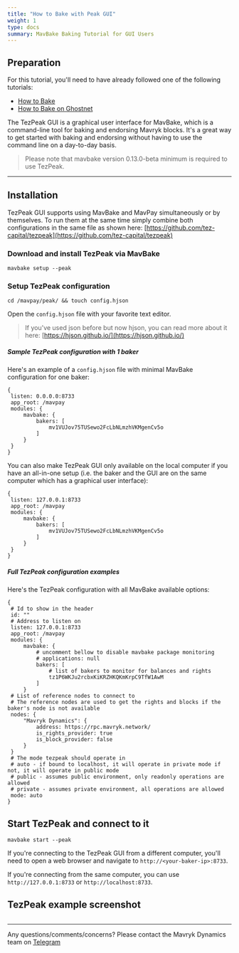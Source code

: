 ```yaml
---
title: "How to Bake with Peak GUI"
weight: 1
type: docs
summary: MavBake Baking Tutorial for GUI Users
---
```


## Preparation

For this tutorial, you'll need to have already followed one of the following tutorials:
* [How to Bake](/mavbake/tutorials/how-to-bake)
* [How to Bake on Ghostnet](/mavbake/tutorials/how-to-bake-ghostnet)

The TezPeak GUI is a graphical user interface for MavBake, which is a command-line tool for baking and endorsing Mavryk blocks. It's a great way to get started with baking and endorsing without having to use the command line on a day-to-day basis.

> Please note that mavbake version 0.13.0-beta minimum is required to use TezPeak.

---

## Installation

TezPeak GUI supports using MavBake and MavPay simultaneously or by themselves. To run them at the same time simply combine both configurations in the same file as shown here: [https://github.com/tez-capital/tezpeak](https://github.com/tez-capital/tezpeak)

### Download and install TezPeak via MavBake

   ```
   mavbake setup --peak
   ```

### Setup TezPeak configuration

   ```
   cd /mavpay/peak/ && touch config.hjson
   ```

Open the `config.hjson` file with your favorite text editor.

> If you've used json before but now hjson, you can read more about it here: [https://hjson.github.io/](https://hjson.github.io/)

##### Sample TezPeak configuration with 1 baker

Here's an example of a `config.hjson` file with minimal MavBake configuration for one baker:

   ```
{
    listen: 0.0.0.0:8733
    app_root: /mavpay
    modules: {
        mavbake: {
            bakers: [
                mv1VUJov75TUSewo2FcLbNLmzhVKMgenCv5o
            ]
        }
    }
}
   ```

You can also make TezPeak GUI only available on the local computer if you have an all-in-one setup (i.e. the baker and the GUI are on the same computer which has a graphical user interface):

   ```
{
    listen: 127.0.0.1:8733
    app_root: /mavpay
    modules: {
        mavbake: {
            bakers: [
                mv1VUJov75TUSewo2FcLbNLmzhVKMgenCv5o
            ]
        }
    }
}
   ```

##### Full TezPeak configuration examples

Here's the TezPeak configuration with all MavBake available options:

   ```
{
	# Id to show in the header
    id: ""
	# Address to listen on
    listen: 127.0.0.1:8733
    app_root: /mavpay
    modules: {
        mavbake: {
			# uncomment bellow to disable mavbake package monitoring
            # applications: null
            bakers: [
				# list of bakers to monitor for balances and rights
                tz1P6WKJu2rcbxKiKRZHKQKmKrpC9TfW1AwM
            ]
        }
	# List of reference nodes to connect to
	# The reference nodes are used to get the rights and blocks if the baker's node is not available
    nodes: {
        "Mavryk Dynamics": {
            address: https://rpc.mavryk.network/
            is_rights_provider: true
            is_block_provider: false
        }
    }
	# The mode tezpeak should operate in
	# auto - if bound to localhost, it will operate in private mode if not, it will operate in public mode
	# public - assumes public environment, only readonly operations are allowed
	# private - assumes private environment, all operations are allowed
    mode: auto
}
   ```

## Start TezPeak and connect to it

   ```
   mavbake start --peak
   ```

If you're connecting to the TezPeak GUI from a different computer, you'll need to open a web browser and navigate to `http://<your-baker-ip>:8733`. 

If you're connecting from the same computer, you can use `http://127.0.0.1:8733` or `http://localhost:8733`.

## TezPeak example screenshot

![<TezPeak example screenshot>](/mavbake/tutorial/tezpeakexample.png) 

---

Any questions/comments/concerns? Please contact the Mavryk Dynamics team on
[Telegram](https://t.me/MavrykNetwork) 